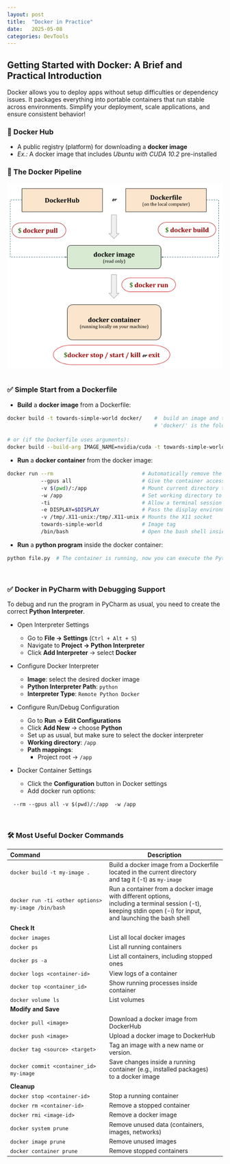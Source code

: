 ```yaml
---
layout: post
title:  "Docker in Practice"
date:   2025-05-08
categories: DevTools
---
```


## Getting Started with Docker: A Brief and Practical Introduction

Docker allows you to deploy apps without setup difficulties or dependency issues. 
It packages everything into portable containers that run stable across environments. 
Simplify your deployment, scale applications, and ensure consistent behavior!

### 🐳 Docker Hub

+ A public registry (platform) for downloading a **docker image**
+ _Ex.:_ A docker image that includes _Ubuntu with CUDA 10.2_ pre-installed

### 🐳 The Docker Pipeline

<img src="/assets/posts/docker-1.png" style="display: block; margin: 0 auto;"/>
<br>

### ✅  Simple Start from a Dockerfile

+ **Build** a **docker image** from a Dockerfile:

```bash
docker build -t towards-simple-world docker/    #  build an image and tag it as 'towards-simple-world'
                                                # 'docker/' is the folder where the Dockerfile is located 

# or (if the Dockerfile uses arguments):
docker build --build-arg IMAGE_NAME=nvidia/cuda -t towards-simple-world docker/  
```

+ **Run** a **docker container** from the docker image:

```bash
docker run --rm                             # Automatically remove the container when it exits
           --gpus all                       # Give the container access to all available GPUs 
           -v $(pwd)/:/app                  # Mount current directory to /app in the container
           -w /app                          # Set working directory to /app
           -ti                              # Allow a terminal session and keep stdin open for input
           -e DISPLAY=$DISPLAY              # Pass the display environment variable
           -v /tmp/.X11-unix:/tmp/.X11-unix # Mounts the X11 socket
           towards-simple-world             # Image tag
           /bin/bash                        # Open the bash shell inside the starting container
```

+ **Run** a **python program** inside the docker container:

```bash
python file.py  # The container is running, now you can execute the Python file
```
<br>

### ✅ Docker in PyCharm with Debugging Support

To debug and run the program in PyCharm as usual, you need to create the correct **Python Interpreter**.

+ Open Interpreter Settings
  - Go to **File → Settings** (`Ctrl + Alt + S`)
  - Navigate to **Project → Python Interpreter**
  - Click **Add Interpreter** → select **Docker**

+ Configure Docker Interpreter
  + **Image**: select the desired docker image  
  + **Python Interpreter Path**: `python`  
  + **Interpreter Type**: `Remote Python Docker`

+ Configure Run/Debug Configuration
  - Go to **Run → Edit Configurations**
  - Click **Add New** → choose **Python**
  - Set up as usual, but make sure to select the docker interpreter
  - **Working directory**: `/app`
  - **Path mappings**:  
    - Project root → `/app`

+ Docker Container Settings
  - Click the **Configuration** button in Docker settings
  - Add docker run options:
```
  --rm --gpus all -v $(pwd)/:/app  -w /app
```
<br>

### 🛠️ Most Useful Docker Commands

| Command                                             | Description                                                                                                                                                            |
|:----------------------------------------------------|------------------------------------------------------------------------------------------------------------------------------------------------------------------------|
| `docker build -t my-image .`                        | Build a docker image from a Dockerfile located in the current directory<br> and tag it (-t) as `my-image`                                                              |
| `docker run -ti <other options> my-image /bin/bash` | Run a container from a docker image with different options,<br> including a terminal session (-t), keeping stdin open (-i) for input,<br> and launching the bash shell |
| **Check It**                                        |                                                                                                                                                                        |
| `docker images`                                     | List all local docker images                                                                                                                                           |
| `docker ps`                                         | List all running containers                                                                                                                                            |
| `docker ps -a`                                      | List all containers, including stopped ones                                                                                                                            |
| `docker logs <container-id>`                        | View logs of a container                                                                                                                                               |
| `docker top <container_id>`                         | Show running processes inside container                                                                                                                                |
| `docker volume ls`                                  | List volumes                                                                                                                                                           |
| **Modify and Save**                                 |                                                                                                                                                                        |
| `docker pull <image>`                               | Download a docker image from DockerHub                                                                                                                                 |
| `docker push <image>`                               | Upload a docker image to DockerHub                                                                                                                                     |
| `docker tag <source> <target>`                      | Tag an image with a new name or version.                                                                                                                               |
| `docker commit <container_id> my-image`             | Save changes inside a running container (e.g., installed packages)<br> to a docker image                                                                               |
| **Cleanup**                                         |                                                                                                                                                                        |
| `docker stop <container-id>`                        | Stop a running container                                                                                                                                               |
| `docker rm <container-id>`                          | Remove a stopped container                                                                                                                                             |
| `docker rmi <image-id>`                             | Remove a docker image                                                                                                                                                  |
| `docker system prune`                               | Remove unused data (containers, images, networks)                                                                                                                      |
| `docker image prune`                                | Remove unused images                                                                                                                                                   |
| `docker container prune`                            | Remove stopped containers                                                                                                                                              |


